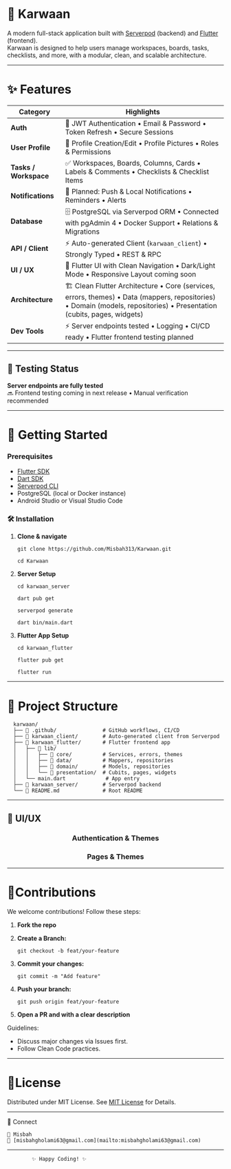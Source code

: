 # 🚀 Karwaan

A modern full-stack application built with [Serverpod](https://serverpod.dev) (backend) and [Flutter](https://flutter.dev) (frontend).  
Karwaan is designed to help users manage workspaces, boards, tasks, checklists, and more, with a modular, clean, and scalable architecture.

---

# ✨ Features

| Category         | Highlights |
|-----------------|------------|
| **Auth**         | 🔐 JWT Authentication • Email & Password • Token Refresh • Secure Sessions |
| **User Profile** | 👤 Profile Creation/Edit • Profile Pictures • Roles & Permissions |
| **Tasks / Workspace** | ✅ Workspaces, Boards, Columns, Cards • Labels & Comments • Checklists & Checklist Items |
| **Notifications** | 🔔 Planned: Push & Local Notifications • Reminders • Alerts |
| **Database**     | 🗄️ PostgreSQL via Serverpod ORM • Connected with pgAdmin 4 • Docker Support • Relations & Migrations |
| **API / Client** | ⚡ Auto-generated Client (`karwaan_client`) • Strongly Typed • REST & RPC |
| **UI / UX**      | 🎨 Flutter UI with Clean Navigation • Dark/Light Mode • Responsive Layout coming soon |
| **Architecture** | 🏗️ Clean Flutter Architecture • Core (services, errors, themes) • Data (mappers, repositories) • Domain (models, repositories) • Presentation (cubits, pages, widgets) |
| **Dev Tools**    | ⚡ Server endpoints tested • Logging • CI/CD ready • Flutter frontend testing planned |

---

## 🧪 Testing Status

**Server endpoints are fully tested**  
🔜 Frontend testing coming in next release • Manual verification recommended

---

# 🚀 Getting Started

### Prerequisites

- [Flutter SDK](https://docs.flutter.dev/get-started/install)  
- [Dart SDK](https://dart.dev/get-dart)  
- [Serverpod CLI](https://docs.serverpod.dev)  
- PostgreSQL (local or Docker instance)  
- Android Studio or Visual Studio Code  

### 🛠️ Installation

1. **Clone & navigate**

    ```
    git clone https://github.com/Misbah313/Karwaan.git
    ```

    ```
    cd Karwaan
    ```

2. **Server Setup**

    ```
    cd karwaan_server
    ```

    ```
    dart pub get
    ```

    ```
    serverpod generate
    ```

    ```
    dart bin/main.dart
    ```

3. **Flutter App Setup**

    ```
    cd karwaan_flutter
    ```

    ```
    flutter pub get
    ```

    ```
    flutter run
    ```

---

# 📂 Project Structure

      karwaan/
      ├── 📂 .github/               # GitHub workflows, CI/CD
      ├── 📂 karwaan_client/        # Auto-generated client from Serverpod
      ├── 📂 karwaan_flutter/       # Flutter frontend app
      │   ├── 📂 lib/
      │   │   ├── 📂 core/          # Services, errors, themes
      │   │   ├── 📂 data/          # Mappers, repositories
      │   │   ├── 📂 domain/        # Models, repositories
      │   │   └── 📂 presentation/  # Cubits, pages, widgets
      │   └── main.dart             # App entry
      ├── 📂 karwaan_server/        # Serverpod backend
      └── 📄 README.md              # Root README

---

## 📸 UI/UX

<div align="center">

### **Authentication & Themes**

### **Pages & Themes**

</div>


---

# 🙌Contributions

 We welcome contributions! Follow these steps:

  1. **Fork the repo**
  2. **Create a Branch:**
     ```
     git checkout -b feat/your-feature
     ```

  3. **Commit your changes:**
     ```
     git commit -m "Add feature"
     ```

  4. **Push your branch:**
     ```
     git push origin feat/your-feature
     ```
  
  5. **Open a PR and with a clear description**

  
Guidelines:
   
   - Discuss major changes via Issues first.
   - Follow Clean Code practices.

   ---
 
# 📜License

  Distributed under MIT License.
  See [MIT License](LICENSE) for Details.

  ---

 🔗 Connect

    👤 Misbah 
    📧 [misbahgholami63@gmail.com](mailto:misbahgholami63@gmail.com)
    
  ---    

            ✨ Happy Coding! ✨ 









